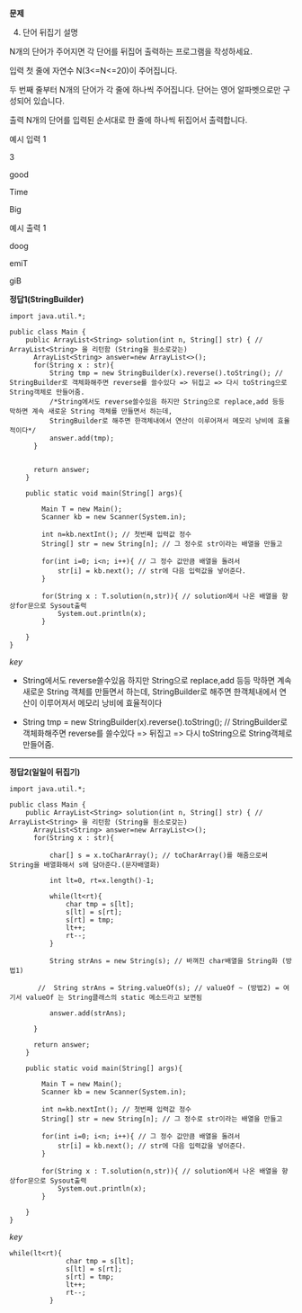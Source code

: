 **문제**

4. 단어 뒤집기
   설명

N개의 단어가 주어지면 각 단어를 뒤집어 출력하는 프로그램을 작성하세요.

입력
첫 줄에 자연수 N(3<=N<=20)이 주어집니다.

두 번째 줄부터 N개의 단어가 각 줄에 하나씩 주어집니다. 단어는 영어 알파벳으로만 구성되어 있습니다.

출력
N개의 단어를 입력된 순서대로 한 줄에 하나씩 뒤집어서 출력합니다.

예시 입력 1

3

good

Time

Big

예시 출력 1

doog

emiT

giB

**정답1(StringBuilder)**

```
import java.util.*;

public class Main {
    public ArrayList<String> solution(int n, String[] str) { // ArrayList<String> 을 리턴함 (String을 원소로갖는)
      ArrayList<String> answer=new ArrayList<>();
      for(String x : str){
          String tmp = new StringBuilder(x).reverse().toString(); // StringBuilder로 객체화해주면 reverse를 쓸수있다 => 뒤집고 => 다시 toString으로 String객체로 만들어줌.
          /*String에서도 reverse쓸수있음 하지만 String으로 replace,add 등등 막하면 계속 새로운 String 객체를 만들면서 하는데,
          StringBuilder로 해주면 한객체내에서 연산이 이루어져서 메모리 낭비에 효율적이다*/
          answer.add(tmp);
      }


      return answer;
    }

    public static void main(String[] args){

        Main T = new Main();
        Scanner kb = new Scanner(System.in);

        int n=kb.nextInt(); // 첫번째 입력값 정수
        String[] str = new String[n]; // 그 정수로 str이라는 배열을 만들고

        for(int i=0; i<n; i++){ // 그 정수 값만큼 배열을 돌려서
            str[i] = kb.next(); // str에 다음 입력값을 넣어준다.
        }

        for(String x : T.solution(n,str)){ // solution에서 나온 배열을 향상for문으로 Sysout출력
            System.out.println(x);
        }

    }
}
```

_key_

- String에서도 reverse쓸수있음 하지만 String으로 replace,add 등등 막하면 계속 새로운 String 객체를 만들면서 하는데,
  StringBuilder로 해주면 한객체내에서 연산이 이루어져서 메모리 낭비에 효율적이다

- String tmp = new StringBuilder(x).reverse().toString(); // StringBuilder로 객체화해주면 reverse를 쓸수있다 => 뒤집고 => 다시 toString으로 String객체로 만들어줌.

---

**정답2(일일이 뒤집기)**

```
import java.util.*;

public class Main {
    public ArrayList<String> solution(int n, String[] str) { // ArrayList<String> 을 리턴함 (String을 원소로갖는)
      ArrayList<String> answer=new ArrayList<>();
      for(String x : str){

          char[] s = x.toCharArray(); // toCharArray()를 해줌으로써 String을 배열화해서 s에 담아준다.(문자배열화)

          int lt=0, rt=x.length()-1;

          while(lt<rt){
              char tmp = s[lt];
              s[lt] = s[rt];
              s[rt] = tmp;
              lt++;
              rt--;
          }

          String strAns = new String(s); // 바껴진 char배열을 String화 (방법1)

       //  String strAns = String.valueOf(s); // valueOf ~ (방법2) = 여기서 valueOf 는 String클래스의 static 메소드라고 보면됨

          answer.add(strAns);

      }

      return answer;
    }

    public static void main(String[] args){

        Main T = new Main();
        Scanner kb = new Scanner(System.in);

        int n=kb.nextInt(); // 첫번째 입력값 정수
        String[] str = new String[n]; // 그 정수로 str이라는 배열을 만들고

        for(int i=0; i<n; i++){ // 그 정수 값만큼 배열을 돌려서
            str[i] = kb.next(); // str에 다음 입력값을 넣어준다.
        }

        for(String x : T.solution(n,str)){ // solution에서 나온 배열을 향상for문으로 Sysout출력
            System.out.println(x);
        }

    }
}
```

_key_

```
while(lt<rt){
              char tmp = s[lt];
              s[lt] = s[rt];
              s[rt] = tmp;
              lt++;
              rt--;
          }
```
